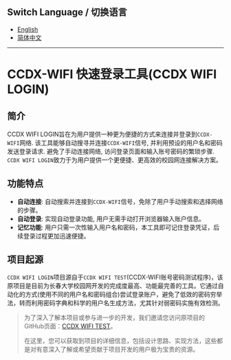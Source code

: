 ## Switch Language / 切换语言

- [English](README_en.md)
- [简体中文](README.md)
---

# CCDX-WIFI 快速登录工具(CCDX WIFI LOGIN)

## 简介

CCDX WIFI LOGIN旨在为用户提供一种更为便捷的方式来连接并登录到`CCDX-WIFI`网络. 该工具能够自动搜寻并连接`CCDX-WIFI`信号, 并利用预设的用户名和密码发送登录请求. 避免了手动连接网络, 访问登录页面和输入账号密码的繁琐步骤. `CCDX WIFI LOGIN`致力于为用户提供一个更便捷、更高效的校园网连接解决方案。

## 功能特点

- **自动连接**: 自动搜索并连接到`CCDX-WIFI`信号，免除了用户手动搜索和选择网络的步骤。
- **自动登录**: 实现自动登录功能, 用户无需手动打开浏览器输入账户信息。
- **记忆功能**: 用户只需一次性输入用户名和密码，本工具即可记住登录凭证，后续登录过程更加迅速便捷。

## 项目起源

`CCDX WIFI LOGIN`项目源自于`CCDX WIFI TEST`(CCDX-WIFI账号密码测试程序)，该原项目是目前为长春大学校园网开发的完成度最高、功能最完善的工具。它通过自动化的方式(使用不同的用户名和密码组合)尝试登录账户，避免了低效的密码穷举法，转而利用密码字典和科学的用户名生成方法，尤其针对弱密码实施有效检测。

> 为了深入了解本项目或参与进一步的开发，我们邀请您访问原项目的GitHub页面：[CCDX WIFI TEST](https://github.com/RMSHE-MSH/CCDX_WIFI_TEST)。
>
> 在这里，您可以获取到项目的详细信息，包括设计思路、实现方法，这些都是对有意深入了解或希望贡献于项目开发的用户极为宝贵的资源。

